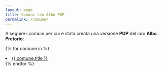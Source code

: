 ```yaml
---
layout: page
title: Comuni con Albo POP
permalink: /comune/
---
```


A seguire i comuni per cui è stata creata una versione **POP** del loro **Albo Pretorio**:

{% for comune in 	 %}
  <li><a href="{{ site.baseurl }}{{ comune.url }}">{{ comune.title }}</a></li>
{% endfor %}